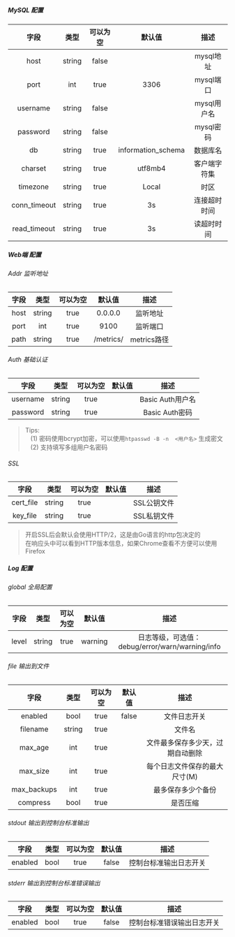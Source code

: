 ##### MySQL 配置             
|  字段  | 类型   | 可以为空| 默认值 | 描述                  |
| :----: | :----: | :----:  | :----: | :----:                |
|  host  | string |  false  |        | mysql地址             |
|  port  | int |  true  |   3306  | mysql端口             |
|  username  | string |  false  |     | mysql用户名             |
|  password  | string |  false  |     | mysql密码             |
|  db  | string |  true  |  information_schema   | 数据库名             |
|  charset  | string |  true  |  utf8mb4   | 客户端字符集             |
|  timezone  | string |  true  |  Local   | 时区             |
|  conn_timeout  | string |  true  |  3s   | 连接超时时间             |
|  read_timeout  | string |  true  |  3s   | 读超时时间             |




#####  Web端 配置

###### Addr 监听地址
|  字段  | 类型   | 可以为空| 默认值 | 描述                  |
| :----: | :----: | :----:  | :----: | :----:                |
|  host  | string |  true  |  0.0.0.0      | 监听地址             |
|  port  | int |  true  |  9100      | 监听端口             |
|  path  | string |  true  |  /metrics/      | metrics路径             |
###### Auth 基础认证
|  字段  | 类型   | 可以为空| 默认值 | 描述                  |
| :----: | :----: | :----:  | :----: | :----:                |
|  username  | string |  true  |        | Basic Auth用户名             |
|  password  | string |  true  |        | Basic Auth密码             |
> Tips:  
>&nbsp;&nbsp;&nbsp;(1) 密码使用bcrypt加密，可以使用`htpasswd -B -n  <用户名>` 生成密文  
>&nbsp;&nbsp;&nbsp;(2) 支持填写多组用户名密码
###### SSL
|  字段  | 类型   | 可以为空| 默认值 | 描述                  |
| :----: | :----: | :----:  | :----: | :----:                |
|  cert_file  | string |  true  |        | SSL公钥文件 |
|  key_file  | string |  true  |        | SSL私钥文件 |
> 开启SSL后会默认会使用HTTP/2，这是由Go语言的http包决定的  
> 在响应头中可以看到HTTP版本信息，如果Chrome查看不方便可以使用Firefox




##### Log 配置

###### global 全局配置  
|  字段  | 类型   | 可以为空| 默认值 | 描述                  |
| :----: | :----: | :----:  | :----: | :----:                |
|  level  | string |  true  |  warning      | 日志等级，可选值：debug/error/warn/warning/info |
###### file 输出到文件
|  字段  | 类型   | 可以为空| 默认值 | 描述                  |
| :----: | :----: | :----:  | :----: | :----:                |
|  enabled  | bool |  true  |  false      | 文件日志开关 |
|  filename  | string |  true  |        | 文件名|
|  max_age  | int |  true  |        | 文件最多保存多少天，过期自动删除|
|  max_size  | int |  true  |        | 每个日志文件保存的最大尺寸(M) |
|  max_backups  | int |  true  |        | 最多保存多少个备份|
|  compress  | bool |  true  |  | 是否压缩|
###### stdout 输出到控制台标准输出
|  字段  | 类型   | 可以为空| 默认值 | 描述                  |
| :----: | :----: | :----:  | :----: | :----:                |
|  enabled  | bool |  true  |  false      | 控制台标准输出日志开关 |
###### stderr 输出到控制台标准错误输出
|  字段  | 类型   | 可以为空| 默认值 | 描述                  |
| :----: | :----: | :----:  | :----: | :----:                |
|  enabled  | bool |  true  |  false      | 控制台标准错误输出日志开关 |






